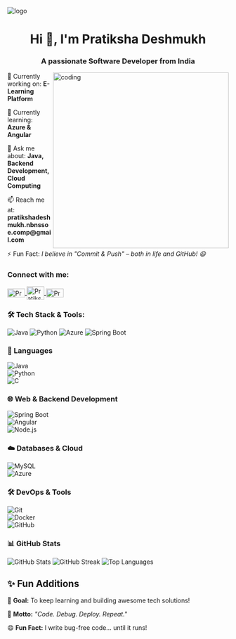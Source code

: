![logo](https://media.licdn.com/dms/image/v2/D4D16AQG13MvxZ0ZzhA/profile-displaybackgroundimage-shrink_350_1400/profile-displaybackgroundimage-shrink_350_1400/0/1733319532987?e=1744848000&v=beta&t=LYIkpvCkKbjvbnadFEe6K0lrUBfFxCMepLZ-4qPJErk)

<h1 align="center">Hi 👋, I'm Pratiksha Deshmukh</h1>
<h3 align="center">A passionate Software Developer from India</h3>
<img align="right" alt="coding" width="400" src="https://cdn.dribbble.com/users/17707/screenshots/2413754/rrr.gif">

<p>🔭 Currently working on: <strong>E-Learning Platform</strong></p>
        <p>🌱 Currently learning: <strong>Azure & Angular</strong></p>
        <p>💬 Ask me about: <strong>Java, Backend Development, Cloud Computing</strong></p>
        <p>📫 Reach me at: <strong>pratikshadeshmukh.nbnssoe.comp@gmail.com</strong></p>
        <p>⚡ Fun Fact: <em>I believe in "Commit & Push" – both in life and GitHub! 😆</em></p>

 <h3 align="left">Connect with me:</h3>
<p align="left">
  <a href="https://www.linkedin.com/in/pratiksha-bhausaheb-deshmukh" target="_blank">
    <img align="center" src="https://raw.githubusercontent.com/rahuldkjain/github-profile-readme-generator/master/src/images/icons/Social/linked-in-alt.svg" alt="Pratiksha Bhausaheb Deshmukh" height="20" width="40" />
       <a href="https://www.hackerrank.com/pratiksha_deshmukh" target="_blank">
    <img align="center" src="https://raw.githubusercontent.com/rahuldkjain/github-profile-readme-generator/master/src/images/icons/Social/hackerrank.svg" alt="Pratiksha Deshmukh HackerRank" height="30" width="40" />
  </a>
  </a>
  <a href="https://www.kaggle.com/pratikshadeshmukh" target="_blank">
    <img align="center" src="https://raw.githubusercontent.com/rahuldkjain/github-profile-readme-generator/master/src/images/icons/Social/kaggle.svg" alt="Pratiksha Deshmukh Kaggle" height="20" width="40" />
  </a>

</p>

<h3 align="left">🛠 Tech Stack & Tools:</h3>

![Java](https://img.shields.io/badge/Java-ED8B00?style=for-the-badge&logo=openjdk&logoColor=white)
![Python](https://img.shields.io/badge/Python-3670A0?style=for-the-badge&logo=python&logoColor=ffdd54)
![Azure](https://img.shields.io/badge/Azure-0089D6?style=for-the-badge&logo=microsoft-azure&logoColor=white)
![Spring Boot](https://img.shields.io/badge/Spring_Boot-6DB33F?style=for-the-badge&logo=spring&logoColor=white)


### 🚀 Languages  
![Java](https://img.shields.io/badge/Java-ED8B00?style=for-the-badge&logo=openjdk&logoColor=white)  
![Python](https://img.shields.io/badge/Python-3670A0?style=for-the-badge&logo=python&logoColor=ffdd54)  
![C](https://img.shields.io/badge/C-00599C?style=for-the-badge&logo=c&logoColor=white)
 

### 🌐 Web & Backend Development  
![Spring Boot](https://img.shields.io/badge/Spring_Boot-6DB33F?style=for-the-badge&logo=spring&logoColor=white)  
![Angular](https://img.shields.io/badge/Angular-DD0031?style=for-the-badge&logo=angular&logoColor=white)  
![Node.js](https://img.shields.io/badge/Node.js-339933?style=for-the-badge&logo=node.js&logoColor=white)  

### ☁️ Databases & Cloud  
![MySQL](https://img.shields.io/badge/MySQL-4479A1?style=for-the-badge&logo=mysql&logoColor=white)  
![Azure](https://img.shields.io/badge/Azure-0089D6?style=for-the-badge&logo=microsoft-azure&logoColor=white)  

### 🛠 DevOps & Tools  
![Git](https://img.shields.io/badge/Git-F05032?style=for-the-badge&logo=git&logoColor=white)  
![Docker](https://img.shields.io/badge/Docker-2496ED?style=for-the-badge&logo=docker&logoColor=white)  
![GitHub](https://img.shields.io/badge/GitHub-181717?style=for-the-badge&logo=github&logoColor=white)  


### 📊 GitHub Stats
![GitHub Stats](https://github-readme-stats.vercel.app/api?username=pratiksha277&show_icons=true&theme=radical)
![GitHub Streak](https://github-readme-streak-stats.herokuapp.com/?user=pratiksha277&theme=radical)
![Top Languages](https://github-readme-stats.vercel.app/api/top-langs/?username=pratiksha277&layout=compact&theme=radical)

<h2>✨ Fun Additions</h2>

<p>🎯 <strong>Goal:</strong> To keep learning and building awesome tech solutions!</p>
<p>🚀 <strong>Motto:</strong> <em>"Code. Debug. Deploy. Repeat."</em></p>
<p>😄 <strong>Fun Fact:</strong> I write bug-free code… until it runs!</p>


           
